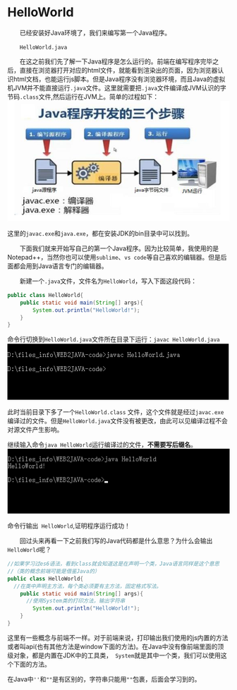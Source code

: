 # HelloWorld

&ensp;&ensp;&ensp;&ensp;已经安装好Java环境了，我们来编写第一个Java程序。

&ensp;&ensp;&ensp;&ensp;```HelloWorld.java ```

&ensp;&ensp;&ensp;&ensp;在这之前我们先了解一下Java程序是怎么运行的。前端在编写程序完毕之后，直接在浏览器打开对应的html文件，就能看到渲染出的页面，因为浏览器认识html文档，也能运行js脚本。但是Java程序没有浏览器环境，而且Java的虚拟机JVM并不能直接运行```.java```文件。这里就需要把```.java```文件编译成JVM认识的字节码```.class```文件,然后运行在JVM上。简单的过程如下：
![](../source/s1-4-1.png)

这里的```javac.exe```和```java.exe```，都在安装JDK的bin目录中可以找到。

&ensp;&ensp;&ensp;&ensp;下面我们就来开始写自己的第一个Java程序。因为比较简单，我使用的是Notepad++，当然你也可以使用```sublime```、```vs code```等自己喜欢的编辑器。但是后面都会用到Java语言专门的编辑器。

&ensp;&ensp;&ensp;&ensp;新建一个```.java```文件，文件名为```HelloWorld```，写入下面这段代码：

```java
public class HelloWorld{
    public static void main(String[] args){
        System.out.println("HelloWorld!");
    }
}
```
命令行切换到```HelloWorld.java```文件所在目录下运行：```javac HelloWorld.java```
![](../source/s1-4-2.png)

此时当前目录下多了一个```HelloWorld.class``` 文件，这个文件就是经过```javac.exe```编译过的文件。但是```HelloWorld.java```文件没有被更改，由此可以见编译过程不会对源文件产生影响。

继续输入命令```java HelloWorld```运行编译过的文件，**不需要写后缀名**。
![](../source/s1-4-3.png)

命令行输出``` HelloWorld```,证明程序运行成功！

&ensp;&ensp;&ensp;&ensp;回过头来再看一下之前我们写的Java代码都是什么意思？为什么会输出``` HelloWorld```呢？

```java
//如果学习过es6语法，看到class就会知道这是在声明一个类，Java语言同样是这个意思
//（类的概念前端可能是借鉴Java的）
public class HelloWorld{ 
  //在类中声明主方法，每个类必须要有主方法，固定格式写法。
    public static void main(String[] args){
      //使用System类的打印方法，输出字符串
        System.out.println("HelloWorld!");
    }
}
```

这里有一些概念与前端不一样。对于前端来说，打印输出我们使用的js内置的方法或者叫api(也有其他方法是window下面的方法)。在Java中没有像前端里面的顶级对象，都是内置在JDK中的工具类，``` System```就是其中一个类，我们可以使用这个下面的方法。

在Java中``` '' ```和``` "" ```是有区别的，字符串只能用``` "" ```包裹，后面会学习到的。